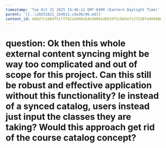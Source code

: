 ```yaml
---
timestamp: 'Tue Oct 21 2025 15:46:11 GMT-0400 (Eastern Daylight Time)'
parent: '[[..\20251021_154611.c5e36c96.md]]'
content_id: ddd27c1d64751ff7821e946a5de36001d6b33f1c683efc27238fe469486039c0
---
```


# question: Ok then this whole external content syncing might be way too complicated and out of scope for this project. Can this still be robust and effective application without this functionality? Ie instead of a synced catalog, users instead just input the classes they are taking? Would this approach get rid of the course catalog concept?
